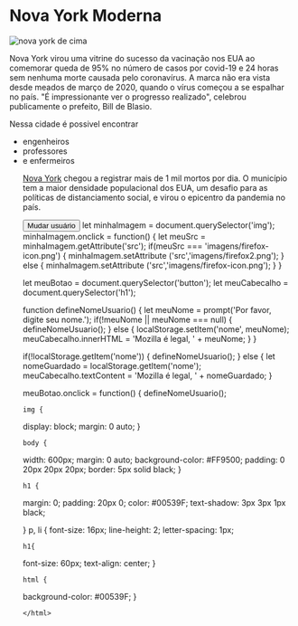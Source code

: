 <html>
  <head>
    <meta charset="utf-8">
    <link href="imagem/centralizar-imagem.css" rel="stylesheet" /> 
    <link href="estilos/cor-pagina.css" rel="stylesheet" />
    <link href="estilos/red.css" rel="stylesheet" />
     <link href="estilos/fonte.css" rel="stylesheet" />
    <link href="estilos/separando.css" rel="stylesheet" />
    <link rel="preconnect" href="https://fonts.gstatic.com">
<link href="https://fonts.googleapis.com/css2?family=Open+Sans:sans-serif,300&display=swap" rel="stylesheet"> 
    <title>Minha página de teste</title>
  </head>
  <body>
  <h1> Nova York Moderna  </h1> 
<img src="imagens/novayork.jpeg" alt="nova york de cima">
 <p> Nova York virou uma vitrine do sucesso da vacinação nos EUA ao comemorar queda de 95% no número de casos por covid-19 e 24 horas sem nenhuma morte causada pelo coronavírus. A marca não era vista desde meados de março de 2020, quando o vírus começou a se espalhar no país. "É impressionante ver o progresso realizado", celebrou publicamente o prefeito, Bill de Blasio.</p>
    <p> Nessa cidade é possivel encontrar</p>
    <ul>
    <li>  engenheiros </li>
    <li> professores </li>
    <li> e enfermeiros </li>
    <p> <a href="https://www.correiobraziliense.com.br/mundo/2021/06/4929187-nova-york-tem-1-dia-sem-mortes-e-vira-vitrine-do-sucesso-da-vacinacao.html"> Nova York</a> chegou a registrar mais de 1 mil mortos por dia. O município tem a maior densidade populacional dos EUA, um desafio para as políticas de distanciamento social, e virou o epicentro da pandemia no país. 
    </p>
    <button>Mudar usuário</button>
  <script src="scripts/main.js"></script>
  </body>
let minhaImagem = document.querySelector('img');
minhaImagem.onclick = function() {
    let meuSrc = minhaImagem.getAttribute('src');
    if(meuSrc === 'imagens/firefox-icon.png') {
      minhaImagem.setAttribute ('src','imagens/firefox2.png');
    } else {
      minhaImagem.setAttribute ('src','imagens/firefox-icon.png');
    }
}

let meuBotao = document.querySelector('button');
let meuCabecalho = document.querySelector('h1');

function defineNomeUsuario() {
  let meuNome = prompt('Por favor, digite seu nome.');
  if(!meuNome || meuNome === null) {
    defineNomeUsuario();
  } else {
    localStorage.setItem('nome', meuNome);
    meuCabecalho.innerHTML = 'Mozilla é legal, ' + meuNome;
  }
}

if(!localStorage.getItem('nome')) {
  defineNomeUsuario();
} else {
  let nomeGuardado = localStorage.getItem('nome');
  meuCabecalho.textContent = 'Mozilla é legal, ' + nomeGuardado;
}

meuBotao.onclick = function() { defineNomeUsuario();
    
    img {
  display: block;
  margin: 0 auto;
}
    
    body {
  width: 600px;
  margin: 0 auto;
  background-color: #FF9500;
  padding: 0 20px 20px 20px;
  border: 5px solid black;
}
    
    h1 {
margin: 0;
  padding: 20px 0;
  color: #00539F;
  text-shadow: 3px 3px 1px black;

}
p, li {
  font-size: 16px;
  line-height: 2;
  letter-spacing: 1px;
  
    h1{
  font-size: 60px;
  text-align: center;
}

    html {
  background-color: #00539F;
}

    
    </html> 
